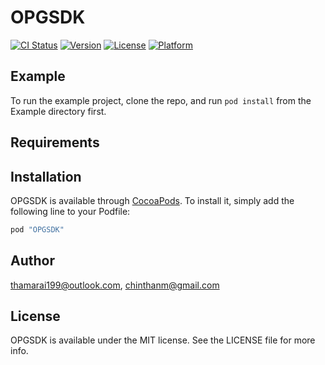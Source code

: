 # OPGSDK

[![CI Status](http://img.shields.io/travis/thamarai199@outlook.com/OPGSDK.svg?style=flat)](https://travis-ci.org/thamarai199@outlook.com/OPGSDK)
[![Version](https://img.shields.io/cocoapods/v/OPGSDK.svg?style=flat)](http://cocoapods.org/pods/OPGSDK)
[![License](https://img.shields.io/cocoapods/l/OPGSDK.svg?style=flat)](http://cocoapods.org/pods/OPGSDK)
[![Platform](https://img.shields.io/cocoapods/p/OPGSDK.svg?style=flat)](http://cocoapods.org/pods/OPGSDK)

## Example

To run the example project, clone the repo, and run `pod install` from the Example directory first.

## Requirements

## Installation

OPGSDK is available through [CocoaPods](http://cocoapods.org). To install
it, simply add the following line to your Podfile:

```ruby
pod "OPGSDK"
```

## Author

thamarai199@outlook.com, chinthanm@gmail.com

## License

OPGSDK is available under the MIT license. See the LICENSE file for more info.
